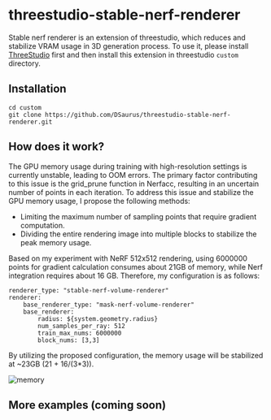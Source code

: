 # threestudio-stable-nerf-renderer
Stable nerf renderer is an extension of threestudio, which reduces and stabilize VRAM usage in 3D generation process. To use it, please install [ThreeStudio](https://github.com/threestudio-project/threestudio) first and then install this extension in threestudio `custom` directory.

## Installation
```
cd custom
git clone https://github.com/DSaurus/threestudio-stable-nerf-renderer.git
```

## How does it work?
The GPU memory usage during training with high-resolution settings is currently unstable, leading to OOM errors. The primary factor contributing to this issue is the grid_prune function in Nerfacc, resulting in an uncertain number of points in each iteration. To address this issue and stabilize the GPU memory usage, I propose the following methods:

- Limiting the maximum number of sampling points that require gradient computation.
- Dividing the entire rendering image into multiple blocks to stabilize the peak memory usage.

Based on my experiment with NeRF 512x512 rendering, using 6000000 points for gradient calculation consumes about 21GB of memory, while Nerf integration requires about 16 GB. Therefore, my configuration is as follows:

```
renderer_type: "stable-nerf-volume-renderer"
renderer:
    base_renderer_type: "mask-nerf-volume-renderer"
    base_renderer:
        radius: ${system.geometry.radius}
        num_samples_per_ray: 512
        train_max_nums: 6000000
        block_nums: [3,3]
```

By utilizing the proposed configuration, the memory usage will be stabilized at ~23GB (21 + 16/(3*3)).

![memory](https://github.com/threestudio-project/threestudio/assets/24589363/4bdad3ce-dd92-45d4-9334-0624c65d16fe)

## More examples (coming soon)
<!-- ```
# run 4D-fy
renderer_type: "stable-nerf-volume-renderer"
renderer:
base_renderer_type: "mask-nerf-volume-renderer"
base_renderer:
    radius: ${system.geometry.radius}
    num_samples_per_ray: 512
    train_max_nums: 3000000
``` -->
